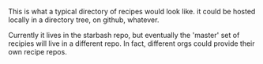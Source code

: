 This is what a typical directory of recipes would look like.  it could be hosted locally in a directory tree, on github, whatever.

Currently it lives in the starbash repo, but eventually the 'master' set of recipies will live in a different repo.  In fact, different orgs could provide their own recipe repos.
